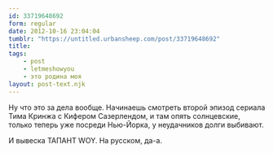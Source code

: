 ```yaml
---
id: 33719648692
form: regular
date: 2012-10-16 23:04:04
tumblr: "https://untitled.urbansheep.com/post/33719648692"
title:
tags:
    - post
    - letmeshowyou
    - это родина моя
layout: post-text.njk
---
```


<p>Ну что это за дела вообще. Начинаешь смотреть второй эпизод сериала Тима Кринжа с Кифером Сазерлендом, и там опять солнцевские, только теперь уже посреди Нью-Йорка, у неудачников долги выбивают.</p>

<p>И вывеска ТАПАНТ WOY. На русском, да-а.</p>

